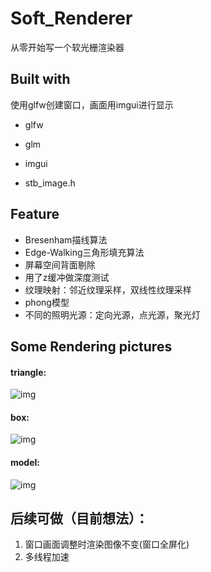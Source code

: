 # Soft_Renderer

从零开始写一个软光栅渲染器

## Built with

使用glfw创建窗口，画面用imgui进行显示

- glfw

- glm

- imgui

- stb_image.h


## Feature

- Bresenham描线算法
- Edge-Walking三角形填充算法
- 屏幕空间背面剔除
- 用了z缓冲做深度测试
- 纹理映射：邻近纹理采样，双线性纹理采样
- phong模型
- 不同的照明光源：定向光源，点光源，聚光灯

## Some Rendering pictures

#### triangle:

![img](https://cdn.nlark.com/yuque/0/2024/png/35466668/1712820532696-29c659f8-4fea-4eef-8b1e-afcc57599000.png)

#### box:

![img](https://cdn.nlark.com/yuque/0/2024/png/35466668/1712898664614-d6ea9ae4-024c-4c8b-9c59-d44068f462a9.png)

#### model:

![img](https://cdn.nlark.com/yuque/0/2024/png/35466668/1713877481762-37faabef-8a62-40ae-9d44-ada3992dd38b.png)

## 后续可做（目前想法）：

1. 窗口画面调整时渲染图像不变(窗口全屏化)
2. 多线程加速




